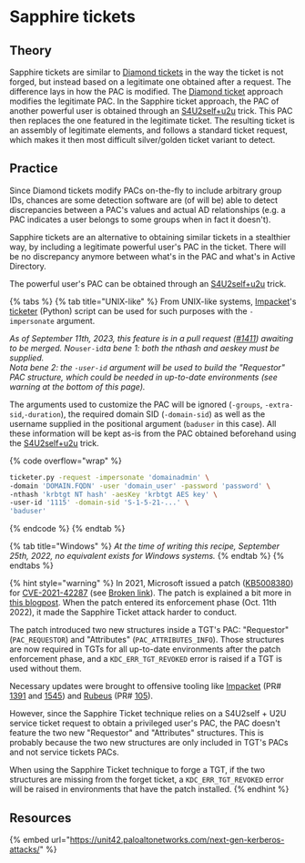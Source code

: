 # Sapphire tickets

## Theory

Sapphire tickets are similar to [Diamond tickets](diamond.md) in the way the ticket is not forged, but instead based on a legitimate one obtained after a request. The difference lays in how the PAC is modified. The [Diamond ticket](diamond.md) approach modifies the legitimate PAC. In the Sapphire ticket approach, the PAC of another powerful user is obtained through an [S4U2self+u2u](../#s4u2self-+-u2u) trick. This PAC then replaces the one featured in the legitimate ticket. The resulting ticket is an assembly of legitimate elements, and follows a standard ticket request, which makes it then most difficult silver/golden ticket variant to detect.

## Practice

Since Diamond tickets modify PACs on-the-fly to include arbitrary group IDs, chances are some detection software are (of will be) able to detect discrepancies between a PAC's values and actual AD relationships (e.g. a PAC indicates a user belongs to some groups when in fact it doesn't).

Sapphire tickets are an alternative to obtaining similar tickets in a stealthier way, by including a legitimate powerful user's PAC in the ticket. There will be no discrepancy anymore between what's in the PAC and what's in Active Directory.

The powerful user's PAC can be obtained through an [S4U2self+u2u](../) trick.

{% tabs %}
{% tab title="UNIX-like" %}
From UNIX-like systems, [Impacket](https://github.com/SecureAuthCorp/impacket)'s [ticketer](https://github.com/SecureAuthCorp/impacket/blob/master/examples/ticketer.py) (Python) script can be used for such purposes with the `-impersonate` argument.

_As of September 11th, 2023, this feature is in a pull request (_[_#1411_](https://github.com/SecureAuthCorp/impacket/pull/1411)_) awaiting to be merged. No_`user-id`_ta bene 1: both the nthash and aeskey must be supplied._\
_Nota bene 2: the `-user-id` argument will be used to build the "Requestor" PAC structure, which could be needed in up-to-date environments (see warning at the bottom of this page)._

The arguments used to customize the PAC will be ignored (`-groups`, `-extra-sid`,`-duration`), the required domain SID (`-domain-sid`) as well as the username supplied in the positional argument (`baduser` in this case). All these information will be kept as-is from the PAC obtained beforehand using the [S4U2self+u2u](../) trick.

{% code overflow="wrap" %}
```bash
ticketer.py -request -impersonate 'domainadmin' \
-domain 'DOMAIN.FQDN' -user 'domain_user' -password 'password' \
-nthash 'krbtgt NT hash' -aesKey 'krbtgt AES key' \
-user-id '1115' -domain-sid 'S-1-5-21-...' \
'baduser'
```
{% endcode %}
{% endtab %}

{% tab title="Windows" %}
_At the time of writing this recipe, September 25th, 2022, no equivalent exists for Windows systems._
{% endtab %}
{% endtabs %}

{% hint style="warning" %}
In 2021, Microsoft issued a patch ([KB5008380](https://support.microsoft.com/en-gb/topic/kb5008380-authentication-updates-cve-2021-42287-9dafac11-e0d0-4cb8-959a-143bd0201041)) for [CVE-2021-42287](https://msrc.microsoft.com/update-guide/vulnerability/CVE-2021-42287) (see [Broken link](broken-reference "mention")). The patch is explained a bit more in [this blogpost](https://blog.netwrix.com/2022/01/10/pacrequestorenforcement-and-kerberos-authentication/). When the patch entered its enforcement phase (Oct. 11th 2022), it made the Sapphire Ticket attack harder to conduct.

The patch introduced two new structures inside a TGT's PAC: "Requestor" (`PAC_REQUESTOR`) and "Attributes" (`PAC_ATTRIBUTES_INFO`). Those structures are now required in TGTs for all up-to-date environments after the patch enforcement phase, and a `KDC_ERR_TGT_REVOKED` error is raised if a TGT is used without them.

Necessary updates were brought to offensive tooling like [Impacket](https://github.com/fortra/impacket) (PR# [1391](https://github.com/fortra/impacket/pull/1391) and [1545](https://github.com/fortra/impacket/pull/1545)) and [Rubeus](https://github.com/GhostPack/Rubeus) (PR# [105](https://github.com/GhostPack/Rubeus/pull/105)).

However, since the Sapphire Ticket technique relies on a S4U2self + U2U service ticket request to obtain a privileged user's PAC, the PAC doesn't feature the two new "Requestor" and "Attributes" structures. This is probably because the two new structures are only included in TGT's PACs and not service tickets PACs.

When using the Sapphire Ticket technique to forge a TGT, if the two structures are missing from the forget ticket, a `KDC_ERR_TGT_REVOKED` error will be raised in environments that have the patch installed.
{% endhint %}

## Resources

{% embed url="https://unit42.paloaltonetworks.com/next-gen-kerberos-attacks/" %}
